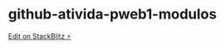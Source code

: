 # github-ativida-pweb1-modulos

[Edit on StackBlitz ⚡️](https://stackblitz.com/edit/github-7tkglj-jrjukk)